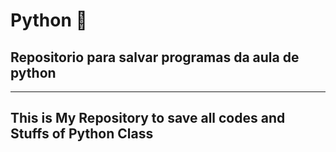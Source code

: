 # Python 🐍
## Repositorio para salvar programas da aula de python
---
## This is My Repository to save all codes and Stuffs of Python Class
